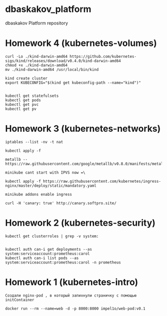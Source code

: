 # dbaskakov_platform
dbaskakov Platform repository

# Homework 4 (kubernetes-volumes)


```
curl -Lo ./kind-darwin-amd64 https://github.com/kubernetes-sigs/kind/releases/download/v0.4.0/kind-darwin-amd64
chmod +x ./kind-darwin-amd64
mv ./kind-darwin-amd64 /usr/local/bin/kind

kind create cluster
export KUBECONFIG="$(kind get kubeconfig-path --name="kind")"


kubectl get statefulsets
kubectl get pods
kubectl get pvc
kubectl get pv

```

# Homework 3 (kubernetes-networks)

```
iptables --list -nv -t nat

kubectl apply -f

metallb -- https://raw.githubusercontent.com/google/metallb/v0.8.0/manifests/metallb.yaml

minikube cant start with IPVS now =\

kubectl apply -f https://raw.githubusercontent.com/kubernetes/ingress-nginx/master/deploy/static/mandatory.yaml

minikube addons enable ingress

curl -H 'canary: true' http://canary.softpro.site/
```

# Homework 2 (kubernetes-security)
```
kubectl get clusterroles | grep -v system:


kubectl auth can-i get deployments --as system:serviceaccount:prometheus:carol
kubectl auth can-i list pods --as system:serviceaccount:prometheus:carol -n prometheus
```

# Homework 1 (kubernetes-intro)

```
Создали nginx-pod , в который запихнули страничку с помощью initContainer

docker run --rm --name=web -d -p 8000:8000 impel1o/web-pod:v0.1
```